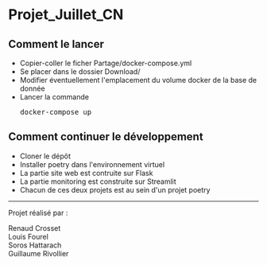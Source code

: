 # Projet_Juillet_CN

## Comment le lancer

- Copier-coller le ficher Partage/docker-compose.yml
- Se placer dans le dossier Download/
- Modifier éventuellement l'emplacement du volume docker de la base de donnée
- Lancer la commande <pre>docker-compose up</pre>

## Comment continuer le développement

- Cloner le dépôt
- Installer poetry dans l'environnement virtuel
- La partie site web est contruite sur Flask
- La partie monitoring est construite sur Streamlit
- Chacun de ces deux projets est au sein d'un projet poetry

***
  
Projet réalisé par :  

Renaud Crosset  
Louis Fourel  
Soros Hattarach  
Guillaume Rivollier  

